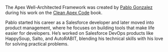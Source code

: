 The Apex Well-Architected Framework was created by [Pablo Gonzalez](https://www.linkedin.com/in/pablis/) during his work on the [Clean Apex Code](https://a.co/d/gSCaIhO) book.

Pablo started his career as a Salesforce developer and later moved into product management, where he focuses on building tools that make life easier for developers. He’s worked on Salesforce DevOps products like HappySoup, Salto, and AutoRABIT, blending his technical skills with his love for solving practical problems.